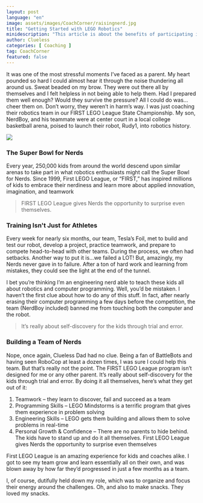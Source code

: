 ```yaml
---
layout: post
language: "en"
image: assets/images/CoachCorner/raisingnerd.jpg
title: "Getting Started with LEGO Robotics"
minidescription: "This article is about the benefits of participating in FIRST LEGO League and the role of the coach."
author: Clueless
categories: [ Coaching ]
tag: CoachCorner
featured: false
---
```


It was one of the most stressful moments I’ve faced as a parent. My heart pounded so hard I could almost hear it through the noise thundering all around us. Sweat beaded on my brow. They were out there all by themselves and I felt helpless in not being able to help them. Had I prepared them well enough? Would they survive the pressure? All I could do was…cheer them on. Don’t worry, they weren’t in harm’s way. I was just coaching their robotics team in our FIRST LEGO League State Championship. My son, NerdBoy, and his teammate were at center court in a local college basketball arena, poised to launch their robot, Rudy1, into robotics history.

![](/images/coachcorner/raisingnerd.jpg)

### The Super Bowl for Nerds

Every year, 250,000 kids from around the world descend upon similar arenas to take part in what robotics enthusiasts might call the Super Bowl for Nerds. Since 1999, First LEGO League, or “FIRST,” has inspired millions of kids to embrace their nerdiness and learn more about applied innovation, imagination, and teamwork

> FIRST LEGO League gives Nerds the opportunity to surprise even themselves.

### Training Isn't Just for Athletes

Every week for nearly six months, our team, Tesla’s Foil, met to build and test our robot, develop a project, practice teamwork, and prepare to compete head-to-head with other teams. During the process, we often had setbacks. Another way to put it is…we failed a LOT! But, amazingly, my Nerds never gave in to failure. After a ton of hard work and learning from mistakes, they could see the light at the end of the tunnel.

I bet you’re thinking I’m an engineering nerd able to teach these kids all about robotics and computer programming. Well, you’d be mistaken. I haven’t the first clue about how to do any of this stuff. In fact, after nearly erasing their computer programming a few days before the competition, the team (NerdBoy included) banned me from touching both the computer and the robot.

> It’s really about self-discovery for the kids through trial and error.

### Building a Team of Nerds

Nope, once again, Clueless Dad had no clue. Being a fan of BattleBots and having seen RoboCop at least a dozen times, I was sure I could help this team. But that’s really not the point. The FIRST LEGO League program isn’t designed for me or any other parent. It’s really about self-discovery for the kids through trial and error. By doing it all themselves, here’s what they get out of it:
1. Teamwork – they learn to discover, fail and succeed as a team
2. Programming Skills – LEGO Mindstorms is a terrific program that gives them experience in problem solving
3. Engineering Skills – LEGO gets them building and allows them to solve problems in real-time
4. Personal Growth & Confidence – There are no parents to hide behind. The kids have to stand up and do it all themselves. First LEGO League gives Nerds the opportunity to surprise even themselves

First LEGO League is an amazing experience for kids and coaches alike. I got to see my team grow and learn essentially all on their own, and was blown away by how far they’d progressed in just a few months as a team.

I, of course, dutifully held down my role, which was to organize and focus their energy around the challenges. Oh, and also to make snacks. They loved my snacks.
